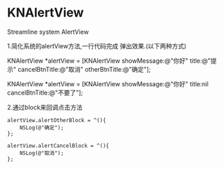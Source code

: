 # KNAlertView
Streamline system AlertView

1.简化系统的alertView方法,一行代码完成 弹出效果.(以下两种方式)

 KNAlertView *alertView = [KNAlertView showMessage:@"你好" title:@"提示" cancelBtnTitle:@"取消" otherBtnTitle:@"确定"];
 
 KNAlertView *alertView =  [KNAlertView showMessage:@"你好" title:nil cancelBtnTitle:@"不要了"];
 
2.通过block来回调点击方法

    alertView.alertOtherBlock = ^(){
        NSLog(@"确定");
    };
    
    alertView.alertCancelBlock = ^(){
        NSLog(@"取消");
    };
